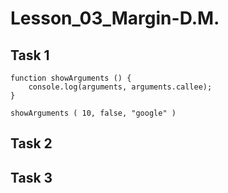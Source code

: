 # Lesson_03_Margin-D.M.

## Task 1

```
function showArguments () {
	console.log(arguments, arguments.callee);
}

showArguments ( 10, false, "google" )
```

## Task 2


## Task 3




